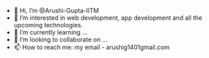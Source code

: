 - 👋 Hi, I’m @Arushi-Gupta-IITM
- 👀 I’m interested in web development, app development and all the upcoming technologies.
- 🌱 I’m currently learning ...
- 💞️ I’m looking to collaborate on ...
- 📫 How to reach me: my email - arushig1401gmail.com

<!---
Arushi-Gupta-IITM/Arushi-Gupta-IITM is a ✨ special ✨ repository because its `README.md` (this file) appears on your GitHub profile.
You can click the Preview link to take a look at your changes.
--->
